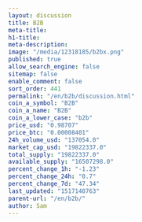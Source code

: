 ```yaml
---
layout: discussion
title: B2B
meta-title: 
h1-title: 
meta-description: 
image: "/media/12318185/b2bx.png"
published: true
allow_search_engine: false
sitemap: false
enable_comment: false
sort_order: 441
permalink: "/en/b2b/discussion.html"
coin_a_symbol: "B2B"
coin_a_name: "B2B"
coin_a_lower_case: "b2b"
price_usd: "0.98707"
price_btc: "0.00008401"
24h_volume_usd: "137054.0"
market_cap_usd: "19822337.0"
total_supply: "19822337.0"
available_supply: "16507298.0"
percent_change_1h: "-1.23"
percent_change_24h: "0.7"
percent_change_7d: "47.34"
last_updated: "1517140763"
parent-url: "/en/b2b/"
author: Sam
---
```


